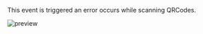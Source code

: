 This event is triggered an error occurs while scanning QRCodes.


![preview](/images/qRCodeScan/events/error-en.png)